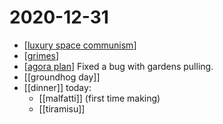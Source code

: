 # 2020-12-31

- [[luxury space communism]]
- [[grimes]]
- [[agora plan]] Fixed a bug with gardens pulling.
- [[groundhog day]]
- [[dinner]] today:
  - [[malfatti]] (first time making)
  - [[tiramisu]]

[//begin]: # "Autogenerated link references for markdown compatibility"
[luxury space communism]: ../luxury-space-communism "Luxury Space Communism"
[grimes]: ../grimes "Grimes"
[agora plan]: ../agora-plan "Agora Plan"
[//end]: # "Autogenerated link references"